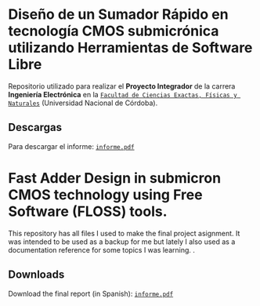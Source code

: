 # Diseño de un Sumador Rápido en tecnología CMOS submicrónica utilizando Herramientas de Software Libre

Repositorio utilizado para realizar el **Proyecto Integrador** de la carrera **Ingeniería Electrónica** en la [`Facultad de Ciencias Exactas, Físicas y Naturales`][fcefyn] (Universidad Nacional de Córdoba).

## Descargas
Para descargar el informe: [`informe.pdf`][descargaInforme]


[descargaInforme]: https://github.com/elleandroculia/pi/raw/master/Informe%20t%C3%A9cnico/informe.pdf
[fcefyn]: http://www.portal.efn.uncor.edu/


# Fast Adder Design in submicron CMOS technology using Free Software (FLOSS) tools.

This repository has all files I used to make the final project asignment. It was intended to be used as a backup for me but lately I also used as a documentation reference for some topics I was learning. .

## Downloads
Download the final report (in Spanish): [`informe.pdf`][descargaInforme]


[descargaInforme]: https://github.com/elleandroculia/pi/raw/master/Informe%20t%C3%A9cnico/informe.pdf
[fcefyn]: http://www.portal.efn.uncor.edu/
